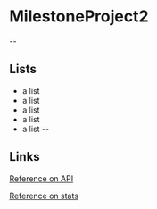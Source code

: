 # MilestoneProject2
--
## Lists
* a list
* a list
* a list
* a list
* a list
--
## Links

[Reference on API](https://documenter.getpostman.com/view/24232555/2s93shzpR3?ref=apilist.fun#941df14e-8d1c-4a02-8c2d-a003dbe2a03b)

[Reference on stats](https://www.vbetnews.com/news/top-10-nba-players-of-2022-2023-season)